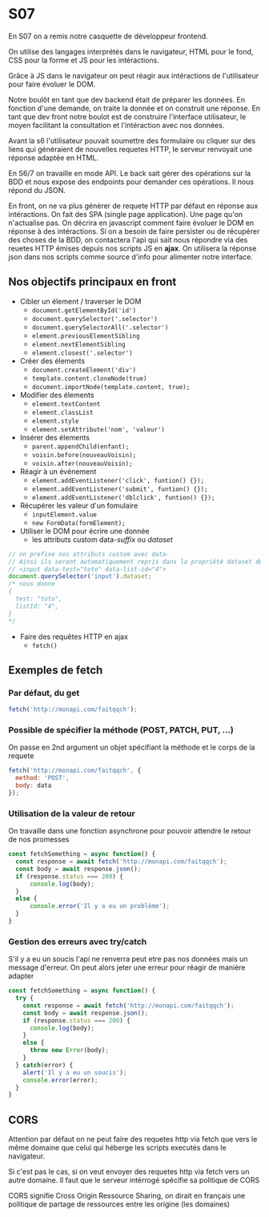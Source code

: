 # S07

En S07 on a remis notre casquette de développeur frontend.

On utilise des langages interprétés dans le navigateur, HTML pour le fond, CSS pour la forme et JS pour les intéractions.

Grâce à JS dans le navigateur on peut réagir aux intéractions de l'utilisateur pour faire évoluer le DOM.

Notre boulôt en tant que dev backend était de préparer les données. En fonction d'une demande, on traite la donnée et on construit une réponse.
En tant que dev front notre boulot est de construire l'interface utilisateur, le moyen facilitant la consultation et l'intéraction avec nos données.

Avant la s6 l'utilisateur pouvait soumettre des formulaire ou cliquer sur des liens qui généraient de nouvelles requetes HTTP, le serveur renvoyait une réponse adaptée en HTML.

En S6/7 on travaille en mode API. Le back sait gérer des opérations sur la BDD et nous expose des endpoints pour demander ces opérations. Il nous répond du JSON.

En front, on ne va plus génèrer de requete HTTP par défaut en réponse aux intéractions. On fait des SPA (single page application). Une page qu'on n'actualise pas. On décrira en javascript comment faire évoluer le DOM en réponse à des intéractions. Si on a besoin de faire persister ou de récupérer des choses de la BDD, on contactera l'api qui sait nous répondre via des reuetes HTTP émises depuis nos scripts JS en **ajax**. On utilisera la réponse json dans nos scripts comme source d'info pour alimenter notre interface.

## Nos objectifs principaux en front

- Cibler un élement / traverser le DOM
  - `document.getElementById('id')`
  - `document.querySelector('.selector')`
  - `document.querySelectorAll('.selector')`
  - `element.previousElementSibling`
  - `element.nextElementSibling`
  - `element.closest('.selector')`
- Créer des élements
  - `document.createElement('div')`
  - `template.content.cloneNode(true)`
  - `document.importNode(template.content, true);`
- Modifier des élements
  - `element.textContent`
  - `element.classList`
  - `element.style`
  - `element.setAttribute('nom', 'valeur')`
- Insérer des élements
  - `parent.appendChild(enfant);`
  - `voisin.before(nouveauVoisin);`
  - `voisin.after(nouveauVoisin);`
- Réagir à un événement
  - `element.addEventListener('click', funtion() {});`
  - `element.addEventListener('submit', funtion() {});`
  - `element.addEventListener('dblclick', funtion() {});`
- Récupérer les valeur d'un fomulaire
  - `inputElement.value`
  - `new FormData(formElement);`
- Utiliser le DOM pour écrire une donnée
  - les attributs custom data-*suffix* ou _dataset_
```js
// on prefixe nos attributs custom avec data-
// Ainsi ils seront automatiquement repris dans la propriété dataset de l'element dans un objet avec chaque propriété en camelCase
// <input data-test="toto" data-list-id="4">
document.querySelector('input').dataset; 
/* nous donne
{
  test: "toto",
  listId: "4",
}
*/
```
- Faire des requêtes HTTP en ajax
  - `fetch()`

## Exemples de fetch

### Par défaut, du get

```js
fetch('http://monapi.com/faitqqch');
```

### Possible de spécifier la méthode (POST, PATCH, PUT, ...)

On passe en 2nd argument un objet spécifiant la méthode et le corps de la requete

```js
fetch('http://monapi.com/faitqqch', {
  method: 'POST',
  body: data
});
```

### Utilisation de la valeur de retour

On travaille dans une fonction asynchrone pour pouvoir attendre le retour de nos promesses

```js
const fetchSomething = async function() {
  const response = await fetch('http://monapi.com/faitqqch');
  const body = await response.json();
  if (response.status === 200) {
      console.log(body);
  }
  else {
      console.error('Il y a eu un problème');
  }
}
```

### Gestion des erreurs avec try/catch

S'il y a eu un soucis l'api ne renverra peut etre pas nos données mais un message d'erreur. On peut alors jeter une erreur pour réagir de manière adapter

```js
const fetchSomething = async function() {
  try {
    const response = await fetch('http://monapi.com/faitqqch');
    const body = await response.json();
    if (response.status === 200) {
      console.log(body);
    }
    else {
      throw new Error(body);
    }
  } catch(error) {
    alert('Il y a eu un soucis');
    console.error(error);
  }
}
```

## CORS 

Attention par défaut on ne peut faire des requetes http via fetch que vers le même domaine que celui qui héberge les scripts executés dans le navigateur.

Si c'est pas le cas, si on veut envoyer des requetes http via fetch vers un autre domaine. Il faut que le serveur intérrogé spécifie sa politique de CORS

CORS signifie Cross Origin Ressource Sharing, on dirait en français une politique de partage de ressources entre les origine (les domaines)

